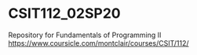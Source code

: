# CSIT112_02SP20
Repository for Fundamentals of Programming II 
https://www.coursicle.com/montclair/courses/CSIT/112/
